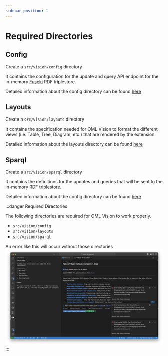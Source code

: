 ```yaml
---
sidebar_position: 1
---
```


# Required Directories

## Config

Create a `src/vision/config` directory

It contains the configuration for the update and query API endpoint for the in-memory [Fuseki](https://jena.apache.org/documentation/fuseki2/) RDF triplestore.

Detailed information about the config directory can be found [here](/docs/api-documentation/config)

## Layouts

Create a `src/vision/layouts` directory

It contains the specification needed for OML Vision to format the different views (i.e. Table, Tree, Diagram, etc.) that are rendered by the extension.

Detailed information about the layouts directory can be found [here](/docs/v0.2.0/category/layouts)

## Sparql

Create a `src/vision/sparql` directory

It contains the definitions for the updates and queries that will be sent to the in-memory RDF triplestore.

Detailed information about the config directory can be found [here](/docs/api-documentation/sparql)

:::danger Required Directories

The following directories are required for OML Vision to work properly.


- `src/vision/config`
- `src/vision/layouts`
- `src/vision/sparql`

An error like this will occur without those directories
![No Required Directories](./img/noRequiredDirectories.png)
:::
